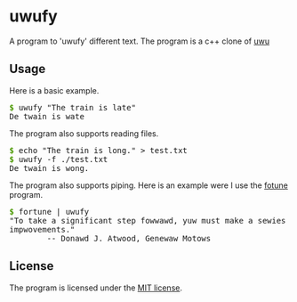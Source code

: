 # uwufy
A program to 'uwufy' different text.
The program is a c++ clone of [uwu](https://git.sr.ht/~polanco/uwu)

## Usage
Here is a basic example.
<pre><font color="#4E9A06"><b>$</b></font> uwufy &quot;The train is late&quot;
De twain is wate</pre>
The program also supports reading files.
<pre><font color="#4E9A06"><b>$</b></font> echo &quot;The train is long.&quot; &gt; test.txt
<font color="#4E9A06"><b>$</b></font> uwufy -f ./test.txt 
De twain is wong.</pre>
The program also supports piping. Here is an example were I use the [fotune](https://github.com/shlomif/fortune-mod) program.
<pre><font color="#4E9A06"><b>$</b></font> fortune | uwufy
&quot;To take a significant step fowwawd, yuw must make a sewies of finite
impwovements.&quot;
		-- Donawd J. Atwood, Genewaw Motows</pre>
## License
The program is licensed under the [MIT license](https://opensource.org/licenses/MIT).
